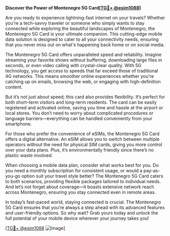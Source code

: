 **Discover the Power of Montenegro 5G Card[[TG💪+ @esim1088](https://t.me/s/esim1088)]**

Are you ready to experience lightning-fast internet on your travels? Whether you're a tech-savvy traveler or someone who simply wants to stay connected while exploring the beautiful landscapes of Montenegro, the Montenegro 5G Card is your ultimate companion. This cutting-edge mobile data solution is designed to cater to all your connectivity needs, ensuring that you never miss out on what's happening back home or on social media.

The Montenegro 5G Card offers unparalleled speed and reliability. Imagine streaming your favorite shows without buffering, downloading large files in seconds, or even video calling with crystal-clear quality. With 5G technology, you get access to speeds that far exceed those of traditional 4G networks. This means smoother online experiences whether you're catching up on emails, browsing the web, or engaging with high-definition content.

But it’s not just about speed; this card also provides flexibility. It’s perfect for both short-term visitors and long-term residents. The card can be easily registered and activated online, saving you time and hassle at the airport or local stores. You don’t need to worry about complicated procedures or language barriers—everything can be handled conveniently from your smartphone.

For those who prefer the convenience of eSIMs, the Montenegro 5G Card offers a digital alternative. An eSIM allows you to switch between multiple operators without the need for physical SIM cards, giving you more control over your data plans. Plus, it’s environmentally friendly since there’s no plastic waste involved.

When choosing a mobile data plan, consider what works best for you. Do you need a monthly subscription for consistent usage, or would a pay-as-you-go option suit your travel style better? The Montenegro 5G Card caters to both scenarios, providing flexible packages tailored to individual needs. And let’s not forget about coverage—it boasts extensive network reach across Montenegro, ensuring you stay connected even in remote areas.

In today’s fast-paced world, staying connected is crucial. The Montenegro 5G Card ensures that you’re always a step ahead with its advanced features and user-friendly options. So why wait? Grab yours today and unlock the full potential of your mobile device wherever your journey takes you!

[[TG💪+ @esim1088](https://t.me/s/esim1088) ![Image](https://i.postimg.cc/Y0z9fWf4/image.png)]